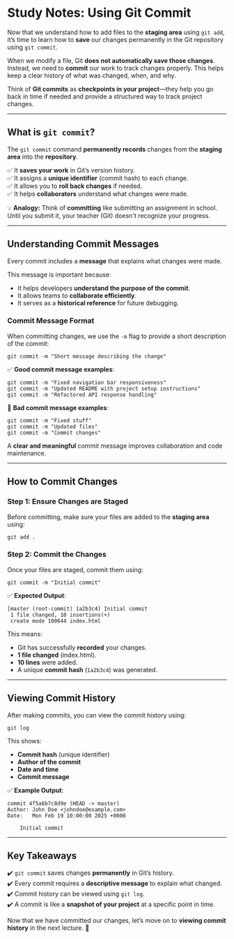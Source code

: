 # **Study Notes: Using Git Commit**

Now that we understand how to add files to the **staging area** using `git add`, it’s time to learn how to **save** our changes permanently in the Git repository using `git commit`.

When we modify a file, Git **does not automatically save those changes**. Instead, we need to **commit** our work to track changes properly. This helps keep a clear history of what was changed, when, and why.

Think of **Git commits** as **checkpoints in your project**—they help you go back in time if needed and provide a structured way to track project changes.

---

## **What is `git commit`?**
The `git commit` command **permanently records** changes from the **staging area** into the **repository**.

✅ It **saves your work** in Git’s version history.  
✅ It assigns a **unique identifier** (commit hash) to each change.  
✅ It allows you to **roll back changes** if needed.  
✅ It helps **collaborators** understand what changes were made.

💡 **Analogy:** Think of **committing** like submitting an assignment in school. Until you submit it, your teacher (Git) doesn't recognize your progress.

---

## **Understanding Commit Messages**
Every commit includes a **message** that explains what changes were made.  

This message is important because:
- It helps developers **understand the purpose of the commit**.
- It allows teams to **collaborate efficiently**.
- It serves as a **historical reference** for future debugging.

### **Commit Message Format**
When committing changes, we use the `-m` flag to provide a short description of the commit:
```
git commit -m "Short message describing the change"
```

✅ **Good commit message examples**:
```
git commit -m "Fixed navigation bar responsiveness"
git commit -m "Updated README with project setup instructions"
git commit -m "Refactored API response handling"
```

🚫 **Bad commit message examples**:
```
git commit -m "Fixed stuff"
git commit -m "Updated files"
git commit -m "Commit changes"
```
A **clear and meaningful** commit message improves collaboration and code maintenance.

---

## **How to Commit Changes**
### **Step 1: Ensure Changes are Staged**
Before committing, make sure your files are added to the **staging area** using:
```
git add .
```

### **Step 2: Commit the Changes**
Once your files are staged, commit them using:
```
git commit -m "Initial commit"
```
✅ **Expected Output**:
```
[master (root-commit) 1a2b3c4] Initial commit
 1 file changed, 10 insertions(+)
 create mode 100644 index.html
```
This means:
- Git has successfully **recorded** your changes.
- **1 file changed** (index.html).
- **10 lines** were added.
- A unique **commit hash** (`1a2b3c4`) was generated.

---

## **Viewing Commit History**
After making commits, you can view the commit history using:
```
git log
```
This shows:
- **Commit hash** (unique identifier)
- **Author of the commit**
- **Date and time**
- **Commit message**

✅ **Example Output**:
```
commit 4f5a6b7c8d9e (HEAD -> master)
Author: John Doe <johndoe@example.com>
Date:   Mon Feb 19 10:00:00 2025 +0000

    Initial commit
```

---

## **Key Takeaways**
✔️ `git commit` saves changes **permanently** in Git’s history.  
✔️ Every commit requires a **descriptive message** to explain what changed.  
✔️ Commit history can be viewed using `git log`.  
✔️ A commit is like a **snapshot of your project** at a specific point in time.  

Now that we have committed our changes, let’s move on to **viewing commit history** in the next lecture. 🚀
